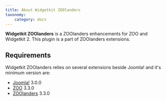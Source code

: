 ```yaml
---
title: About Widgetkit ZOOlanders
taxonomy:
    category: docs
---
```


**Widgetkit ZOOlanders** is a ZOOlanders enhancements for ZOO and Widgetkit 2. This plugin is a part of ZOOlanders extensions.

## Requirements

Widgetkit ZOOlanders relies on several extensions beside Joomla! and it's minimum version are:

- [Joomla!](http://www.joomla.org/) 3.0.0
- [ZOO](http://yootheme.com/zoo/) 3.3.0
- [ZOOlanders](https://www.zoolanders.com/extensions/zoolanders) 3.3.0